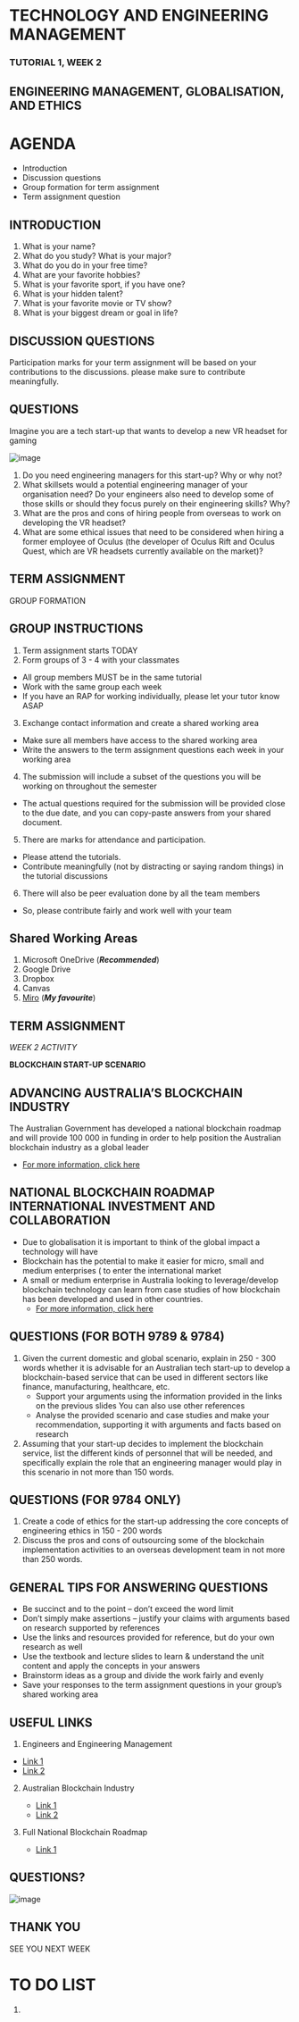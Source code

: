 # TECHNOLOGY AND ENGINEERING MANAGEMENT
### TUTORIAL 1, WEEK 2
## ENGINEERING MANAGEMENT, GLOBALISATION, AND ETHICS

# AGENDA
* Introduction
* Discussion questions
* Group formation for term assignment
* Term assignment question

## INTRODUCTION
1. What is your name?
2. What do you study? What is your major?​
3. What do you do in your free time?​
4. What are your favorite hobbies?​
5. What is your favorite sport, if you have one?​
6. What is your hidden talent?​
7. What is your favorite movie or TV show?​
8. What is your biggest dream or goal in life?

## DISCUSSION QUESTIONS
Participation marks for your term assignment will be based on your contributions to the discussions. please make sure to contribute meaningfully.

## QUESTIONS
Imagine you are a tech start-up that wants to develop a new VR headset for gaming

![image](https://github.com/I-Man-H/I-TEM/assets/125527438/0be256d6-883f-474a-8c0e-157d7e2dbb38)

1. Do you need engineering managers for this start-up? Why or why not?
2. What skillsets would a potential engineering manager of your organisation need? Do your engineers also need to develop some of those skills or should they focus purely on their engineering skills? Why?
3. What are the pros and cons of hiring people from overseas to work on developing the VR headset?
4. What are some ethical issues that need to be considered when hiring a former employee of Oculus (the developer of Oculus Rift and Oculus Quest, which are VR headsets currently available on the market)?

## TERM ASSIGNMENT
GROUP FORMATION

## GROUP INSTRUCTIONS
1. Term assignment starts TODAY
2. Form groups of 3 - 4 with your classmates
  * All group members MUST be in the same tutorial
  * Work with the same group each week
  * If you have an RAP for working individually, please let your tutor know ASAP

3. Exchange contact information and create a shared working area
  * Make sure all members have access to the shared working area
  * Write the answers to the term assignment questions each week in your working area
4. The submission will include a subset of the questions you will be working on throughout the semester
  * The actual questions required for the submission will be provided close to the due date, and you can copy-paste answers from your shared document.
5. There are marks for attendance and participation.
  * Please attend the tutorials.
  * Contribute meaningfully (not by distracting or saying random things) in the tutorial discussions
6. There will also be peer evaluation done by all the team members
  * So, please contribute fairly and work well with your team


## Shared Working Areas
1. Microsoft OneDrive (***Recommended***)
2. Google Drive
3. Dropbox
4. Canvas
5. [Miro](https://miro.com/) (***My favourite***)

## TERM ASSIGNMENT

*WEEK 2 ACTIVITY*

**BLOCKCHAIN START-UP SCENARIO**

## ADVANCING AUSTRALIA’S BLOCKCHAIN INDUSTRY

The Australian Government has developed a national blockchain roadmap and will provide 100 000 in funding in order to help position the Australian blockchain industry as a global leader
* [For more information, click here](https://www.minister.industry.gov.au/ministers/karenandrews/media-releases/advancing-australias-blockchain-industry)


## NATIONAL BLOCKCHAIN ROADMAP INTERNATIONAL INVESTMENT AND COLLABORATION

* Due to globalisation it is important to think of the global impact a technology will have
* Blockchain has the potential to make it easier for micro, small and medium enterprises ( to enter the international market
* A small or medium enterprise in Australia looking to leverage/develop blockchain technology can learn from case studies of how blockchain has been developed and used in other countries.
  * [For more information, click here](https://www.industry.gov.au/science-technology-and-innovation/technology)

## QUESTIONS (FOR BOTH 9789 & 9784)

1. Given the current domestic and global scenario, explain in 250 - 300 words whether it is advisable for an Australian tech start-up to develop a blockchain-based service that can be used in different sectors like finance, manufacturing, healthcare, etc.
    * Support your arguments using the information provided in the links on the previous slides You can also use other references
    * Analyse the provided scenario and case studies and make your recommendation, supporting it with arguments and facts based on research
2. Assuming that your start-up decides to implement the blockchain service, list the different kinds of personnel that will be needed, and specifically explain the role that an engineering manager would play in this scenario in not more than 150 words.

## QUESTIONS (FOR 9784 ONLY)

1. Create a code of ethics for the start-up addressing the core concepts of engineering ethics in 150 - 200 words
2. Discuss the pros and cons of outsourcing some of the blockchain implementation activities to an overseas development team in not more than 250 words.

## GENERAL TIPS FOR ANSWERING QUESTIONS

* Be succinct and to the point – don’t exceed the word limit
* Don’t simply make assertions – justify your claims with arguments based on research supported by references
* Use the links and resources provided for reference, but do your own research as well
* Use the textbook and lecture slides to learn & understand the unit content and apply the concepts in your answers
* Brainstorm ideas as a group and divide the work fairly and evenly
* Save your responses to the term assignment questions in your group’s shared working area


## USEFUL LINKS

1. Engineers and Engineering Management
  * [Link 1](https://arc.dev/employer-blog/how-to-be-a-great-engineering-manager/)
  * [Link 2](https://blog.pragmaticengineer.com/things-ive-learned-transitioning-from-engineer-to-engineering-manager/)

2. Australian Blockchain Industry
   * [Link 1](https://www.minister.industry.gov.au/ministers/karenandrews/media-releases/advancing-australias-blockchain-industry)
   * [Link 2](https://www.industry.gov.au/science-technology-and-innovation/technology)
  
3. Full National Blockchain Roadmap
   * [Link 1](chrome-extension://efaidnbmnnnibpcajpcglclefindmkaj/https://apo.org.au/sites/default/files/resource-files/2020-02/apo-nid276541.pdf)
  

## QUESTIONS?
![image](https://github.com/I-Man-H/I-TEM/assets/125527438/f49bdc28-177f-4e89-9b83-99088bd1eb65)


## THANK YOU
SEE YOU NEXT WEEK


# TO DO LIST
1. 

